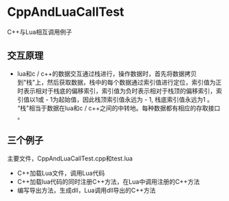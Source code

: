 # CppAndLuaCallTest

C++与Lua相互调用例子

## 交互原理
* lua和c / c++的数据交互通过栈进行，操作数据时，首先将数据拷贝到"栈"上，然后获取数据，栈中的每个数据通过索引值进行定位，索引值为正时表示相对于栈底的偏移索引，索引值为负时表示相对于栈顶的偏移索引，索引值以1或 - 1为起始值，因此栈顶索引值永远为 - 1, 栈底索引值永远为1 。 “栈"相当于数据在lua和c / c++之间的中转地。每种数据都有相应的存取接口 。

## 三个例子
主要文件，CppAndLuaCallTest.cpp和test.lua
* C++加载Lua文件，调用Lua代码
* C++加载lua代码的同时注册C++方法，在Lua中调用注册的C++方法
* 编写导出方法，生成dll，Lua调用dll导出的C++方法